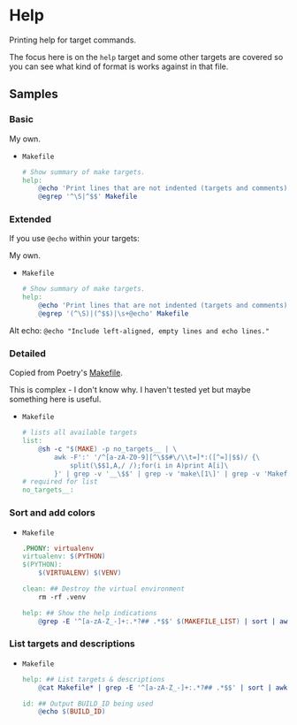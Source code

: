 # Help

Printing help for target commands.

The focus here is on the `help` target and some other targets are covered so you can see what kind of format is works against in that file.

## Samples

### Basic

My own.

- `Makefile`
	```mk
	# Show summary of make targets.
	help:
		@echo 'Print lines that are not indented (targets and comments) or empty.'
		@egrep '^\S|^$$' Makefile
	```

### Extended

If you use `@echo` within your targets:

My own.

- `Makefile`
	```mk
	# Show summary of make targets.
	help:
		@echo 'Print lines that are not indented (targets and comments) or empty, plus any indented echo lines.'
		@egrep '(^\S)|(^$$)|\s+@echo' Makefile
	```

Alt echo: `@echo "Include left-aligned, empty lines and echo lines."`

### Detailed

Copied from Poetry's [Makefile](https://github.com/python-poetry/poetry/blob/master/Makefile).

This is complex - I don't know why. I haven't tested yet but maybe something here is useful.

- `Makefile`
	```makefile
	# lists all available targets
	list:
		@sh -c "$(MAKE) -p no_targets__ | \
			awk -F':' '/^[a-zA-Z0-9][^\$$#\/\\t=]*:([^=]|$$)/ {\
				split(\$$1,A,/ /);for(i in A)print A[i]\
			}' | grep -v '__\$$' | grep -v 'make\[1\]' | grep -v 'Makefile' | sort"
	# required for list
	no_targets__:

	```

### Sort and add colors

- `Makefile`
	```mk
	.PHONY: virtualenv
	virtualenv: $(PYTHON)
	$(PYTHON):
		$(VIRTUALENV) $(VENV)

	clean: ## Destroy the virtual environment
		rm -rf .venv

	help: ## Show the help indications
		@grep -E '^[a-zA-Z_-]+:.*?## .*$$' $(MAKEFILE_LIST) | sort | awk 'BEGIN {FS = ":.*?## "}; {printf "\033[36m%-30s\033[0m %s\n", $$1, $$2}'
	```


### List targets and descriptions

- `Makefile`
	```mk
	help: ## List targets & descriptions
		@cat Makefile* | grep -E '^[a-zA-Z_-]+:.*?## .*$$' | sort | awk 'BEGIN {FS = ":.*?## "}; {printf "\033[36m%-30s\033[0m %s\n", $$1, $$2}'

	id: ## Output BUILD_ID being used
		@echo $(BUILD_ID)
	```
